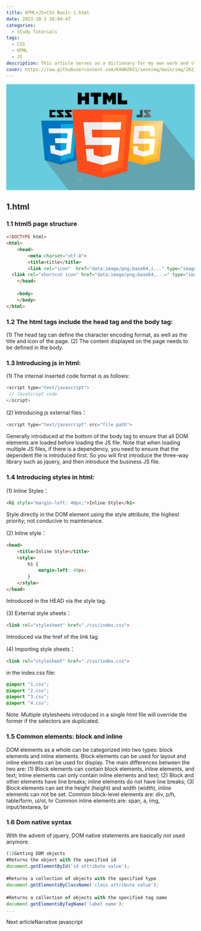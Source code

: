 ```yaml
---
title: HTML+JS+CSS Basic-1.html
date: 2023-10-3 20:04:47
categories:
  - Study Tutorials
tags:
  - CSS
  - HTML
  - JS
description: This article serves as a dictionary for my own work and study, so readers are welcome to bookmark and use it. The author is a back-end development front-end dabbling is not deep, so the article focuses on the breadth and practicality, the principle and performance will not be too much in-depth.
cover: https://raw.githubusercontent.com/KXHH2021/seveimg/main/img/202310032010660.jpg
---
```


![html-css-javascript](https://raw.githubusercontent.com/KXHH2021/seveimg/main/img/202310032010660.jpg)

## 1.html

### 1.1 html5 page structure

```html
<!DOCTYPE html>
<html>
    <head>
        <meta charset="utf-8">
        <title>title</title>
        <link rel="icon"  href="data:image/png;base64,i..." type="image/x-icon">
  <link rel="shortcut icon" href="data:image/png;base64,...=" type="image/x-icon">
    </head>
    
    <body>
    </body>
</html>

```

### 1.2 The html tags include the head tag and the body tag:

(1) The head tag can define the character encoding format, as well as the title and icon of the page.
(2) The content displayed on the page needs to be defined in the body.

### 1.3 Introducing js in html:

(1) The internal inserted code format is as follows:

```javascript
<script type="text/javascript">
 // JavaScript code
</script>

```

(2) Introducing js external files：

```javascript
<script type="text/javascript" src="file path">
```

Generally introduced at the bottom of the body tag to ensure that all DOM elements are loaded before loading the JS file.
Note that when loading multiple JS files, if there is a dependency, you need to ensure that the dependent file is introduced first. So you will first introduce the three-way library such as jquery, and then introduce the business JS file.

### 1.4 Introducing styles in html:

(1) Inline Styles：

```html
<h1 style="margin-left: 40px;">Inline Style</h1>

```

Style directly in the DOM element using the style attribute, the highest priority; not conducive to maintenance.

(2) Inline style：

```html
<head>
    <title>Inline Style</title>
    <style>
        h1 {
            margin-left: 40px;
        }
    </style>
</head>

```

Introduced in the HEAD via the style tag.

(3) External style sheets：

```html
<link rel="stylesheet" href="./css/index.css">
```

Introduced via the href of the link tag.

(4) Importing style sheets：

```html
<link rel="stylesheet" href="./css/index.css">
```

in the index.css file:

```css
@import "1.css";
@import "2.css";
@import "3.css";
@import "4.css";
```

Note: Multiple stylesheets introduced in a single html file will override the former if the selectors are duplicated.

### 1.5 Common elements: block and inline

DOM elements as a whole can be categorized into two types: block elements and inline elements. Block elements can be used for layout and inline elements can be used for display. The main differences between the two are:
(1) Block elements can contain block elements, inline elements, and text; inline elements can only contain inline elements and text;
(2) Block and other elements have line breaks; inline elements do not have line breaks;
(3) Block elements can set the height (height) and width (width), inline elements can not be set.
Common block-level elements are: div, p/h, table/form, ul/ol, hr
Common inline elements are: span, a, img, input/textarea, br

### 1.6 Dom native syntax

With the advent of jquery, DOM native statements are basically not used anymore.

```javascript
(1)Getting DOM objects
#Returns the object with the specified id
document.getElementById('id attribute value');

#Returns a collection of objects with the specified type
document.getElementsByClassName('class attribute value');

#Returns a collection of objects with the specified tag name
document.getElementsByTagName('label name');
...
```

Next articleNarrative javascript
